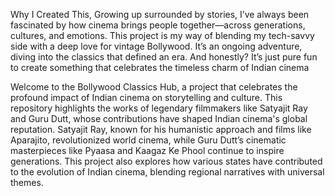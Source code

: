 Why I Created This,
Growing up surrounded by stories, 
I’ve always been fascinated by
how cinema brings people together—across
generations, cultures, and emotions. This
project is my way of blending my tech-savvy 
side with a deep love for vintage Bollywood.
It’s an ongoing adventure, diving into the 
classics that defined an era. And honestly? 
It’s just pure fun to create something
that celebrates the timeless charm of
Indian cinema



Welcome to the Bollywood Classics Hub, a project that celebrates the profound impact of Indian cinema on storytelling and culture. This repository highlights the works of legendary filmmakers like Satyajit Ray and Guru Dutt, whose contributions have shaped Indian cinema's global reputation. Satyajit Ray, known for his humanistic approach and films like Aparajito, revolutionized world cinema, while Guru Dutt’s cinematic masterpieces like Pyaasa and Kaagaz Ke Phool continue to inspire generations. This project also explores how various states have contributed to the evolution of Indian cinema, blending regional
narratives with universal themes.








